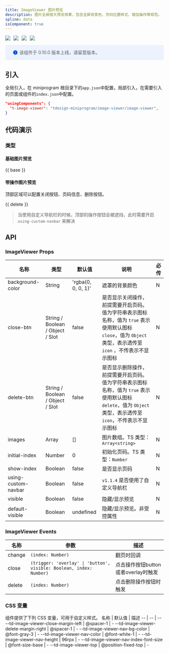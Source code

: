 ```yaml
---
title: ImageViewer 图片预览
description: 图片全屏放大预览效果，包含全屏背景色、页码位置样式、增加操作等规范。
spline: data
isComponent: true
---
```


<span class="coverages-badge" style="margin-right: 10px"><img src="https://img.shields.io/badge/coverages%3A%20lines-90%25-blue" /></span><span class="coverages-badge" style="margin-right: 10px"><img src="https://img.shields.io/badge/coverages%3A%20functions-88%25-blue" /></span><span class="coverages-badge" style="margin-right: 10px"><img src="https://img.shields.io/badge/coverages%3A%20statements-90%25-blue" /></span><span class="coverages-badge" style="margin-right: 10px"><img src="https://img.shields.io/badge/coverages%3A%20branches-88%25-blue" /></span>

<div style="background: #ecf2fe; display: flex; align-items: center; line-height: 20px; padding: 14px 24px; border-radius: 3px; color: #555a65">
  <svg fill="none" viewBox="0 0 16 16" width="16px" height="16px" style="margin-right: 5px">
    <path fill="#0052d9" d="M8 15A7 7 0 108 1a7 7 0 000 14zM7.4 4h1.2v1.2H7.4V4zm.1 2.5h1V12h-1V6.5z" fillOpacity="0.9"></path>
  </svg>
  该组件于 0.10.0 版本上线，请留意版本。
</div>

## 引入

全局引入，在 miniprogram 根目录下的`app.json`中配置，局部引入，在需要引入的页面或组件的`index.json`中配置。

```json
"usingComponents": {
  "t-image-viewer": "tdesign-miniprogram/image-viewer/image-viewer",
}
```

## 代码演示

### 类型

#### 基础图片预览

{{ base }}

#### 带操作图片预览

顶部区域可以配置关闭按钮、页码信息、删除按钮。

{{ delete }}

> 当使用自定义导航栏的时候，顶部的操作按钮会被遮挡，此时需要开启 `using-custom-navbar` 来解决

## API

### ImageViewer Props

 名称                  | 类型                               | 默认值                | 说明                                                                                              | 必传 
---------------------|----------------------------------|--------------------|-------------------------------------------------------------------------------------------------|----
 background-color    | String                           | 'rgba(0, 0, 0, 1)' | 遮罩的背景颜色                                                                                         | N  
 close-btn           | String / Boolean / Object / Slot | false              | 是否显示关闭操作，前提需要开启页码。值为字符串表示图标名称，值为 `true` 表示使用默认图标 `close`，值为 `Object` 类型，表示透传至 `icon` ，不传表示不显示图标 | N  
 delete-btn          | String / Boolean / Object / Slot | false              | 是否显示删除操作，前提需要开启页码。值为字符串表示图标名称，值为 `true` 表示使用默认图标 `delete`，值为 `Object` 类型，表示透传至 `icon`，不传表示不显示图标 | N  
 images              | Array                            | []                 | 图片数组。TS 类型：`Array<string>`                                                                      | N  
 initial-index       | Number                           | 0                  | 初始化页码。TS 类型：`Number`                                                                            | N  
 show-index          | Boolean                          | false              | 是否显示页码                                                                                          | N  
 using-custom-navbar | Boolean                          | false              | `v1.1.4` 是否使用了自定义导航栏                                                                            | N  
 visible             | Boolean                          | false              | 隐藏/显示预览                                                                                         | N  
 default-visible     | Boolean                          | undefined          | 隐藏/显示预览。非受控属性                                                                                   | N  

### ImageViewer Events

 名称     | 参数                                                                  | 描述                       
--------|---------------------------------------------------------------------|--------------------------
 change | `(index: Number)`                                                   | 翻页时回调                    
 close  | `(trigger: 'overlay' \| 'button', visible: Boolean, index: Number)` | 点击操作按钮button或者overlay时触发 
 delete | `(index: Number)`                                                   | 点击删除操作按钮时触发              

### CSS 变量

组件提供了下列 CSS 变量，可用于自定义样式。
名称 | 默认值 | 描述
-- | -- | --
--td-image-viewer-close-margin-left | @spacer-1 | -
--td-image-viewer-delete-margin-right | @spacer-1 | -
--td-image-viewer-nav-bg-color | @font-gray-3 | -
--td-image-viewer-nav-color | @font-white-1 | -
--td-image-viewer-nav-height | 96rpx | -
--td-image-viewer-nav-index-font-size | @font-size-base | -
--td-image-viewer-top | @position-fixed-top | - 
